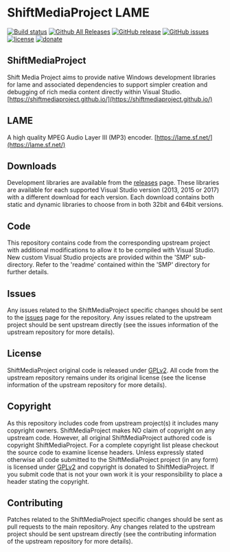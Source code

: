 ShiftMediaProject LAME
=============
[![Build status](https://ci.appveyor.com/api/projects/status/yb59gvf7s8uidvkt?svg=true)](https://ci.appveyor.com/project/Sibras/lame)
[![Github All Releases](https://img.shields.io/github/downloads/ShiftMediaProject/lame/total.svg)](https://github.com/ShiftMediaProject/lame/releases)
[![GitHub release](https://img.shields.io/github/release/ShiftMediaProject/lame.svg)](https://github.com/ShiftMediaProject/lame/releases/latest)
[![GitHub issues](https://img.shields.io/github/issues/ShiftMediaProject/lame.svg)](https://github.com/ShiftMediaProject/lame/issues)
[![license](https://img.shields.io/github/license/ShiftMediaProject/lame.svg)](https://github.com/ShiftMediaProject/lame)
[![donate](https://img.shields.io/badge/donate-link-brightgreen.svg)](https://shiftmediaproject.github.io/8-donate/)
## ShiftMediaProject

Shift Media Project aims to provide native Windows development libraries for lame and associated dependencies to support simpler creation and debugging of rich media content directly within Visual Studio. [https://shiftmediaproject.github.io/](https://shiftmediaproject.github.io/)

## LAME

A high quality MPEG Audio Layer III (MP3) encoder. [https://lame.sf.net/](https://lame.sf.net/)

## Downloads

Development libraries are available from the [releases](https://github.com/ShiftMediaProject/lame/releases) page. These libraries are available for each supported Visual Studio version (2013, 2015 or 2017) with a different download for each version. Each download contains both static and dynamic libraries to choose from in both 32bit and 64bit versions.

## Code

This repository contains code from the corresponding upstream project with additional modifications to allow it to be compiled with Visual Studio. New custom Visual Studio projects are provided within the 'SMP' sub-directory. Refer to the 'readme' contained within the 'SMP' directory for further details.

## Issues

Any issues related to the ShiftMediaProject specific changes should be sent to the [issues](https://github.com/ShiftMediaProject/lame/issues) page for the repository. Any issues related to the upstream project should be sent upstream directly (see the issues information of the upstream repository for more details).

## License

ShiftMediaProject original code is released under [GPLv2](https://www.gnu.org/licenses/gpl-2.0.html). All code from the upstream repository remains under its original license (see the license information of the upstream repository for more details).

## Copyright

As this repository includes code from upstream project(s) it includes many copyright owners. ShiftMediaProject makes NO claim of copyright on any upstream code. However, all original ShiftMediaProject authored code is copyright ShiftMediaProject. For a complete copyright list please checkout the source code to examine license headers. Unless expressly stated otherwise all code submitted to the ShiftMediaProject project (in any form) is licensed under [GPLv2](https://www.gnu.org/licenses/gpl-2.0.html) and copyright is donated to ShiftMediaProject. If you submit code that is not your own work it is your responsibility to place a header stating the copyright.

## Contributing

Patches related to the ShiftMediaProject specific changes should be sent as pull requests to the main repository. Any changes related to the upstream project should be sent upstream directly (see the contributing information of the upstream repository for more details).